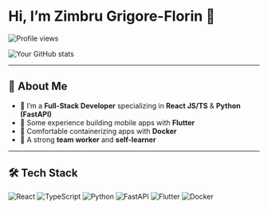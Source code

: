 <!-- PROFILE-README-TEMPLATE:START -->
# Hi, I’m Zimbru Grigore-Florin 👋

<!-- PROFILE VIEWS BADGE -->
![Profile views](https://komarev.com/ghpvc/?username=Florin14&label=Profile%20views&color=0e75b6&style=flat)

<!-- GITHUB STATS CARD -->
![Your GitHub stats](https://github-readme-stats.vercel.app/api?username=Florin14&show_icons=true&theme=radical)

---

## 🚀 About Me
- 🔭 I’m a **Full-Stack Developer** specializing in **React JS/TS** & **Python (FastAPI)**
- 📱 Some experience building mobile apps with **Flutter**
- 🐳 Comfortable containerizing apps with **Docker**
- 🤝 A strong **team worker** and **self-learner**

---

## 🛠️ Tech Stack
![React](https://img.shields.io/badge/-React-black?logo=react&style=flat) 
![TypeScript](https://img.shields.io/badge/-TypeScript-black?logo=typescript&style=flat) 
![Python](https://img.shields.io/badge/-Python-black?logo=python&style=flat) 
![FastAPI](https://img.shields.io/badge/-FastAPI-black?logo=fastapi&style=flat) 
![Flutter](https://img.shields.io/badge/-Flutter-black?logo=flutter&style=flat) 
![Docker](https://img.shields.io/badge/-Docker-black?logo=docker&style=flat)
<!-- PROFILE-README-TEMPLATE:END -->

